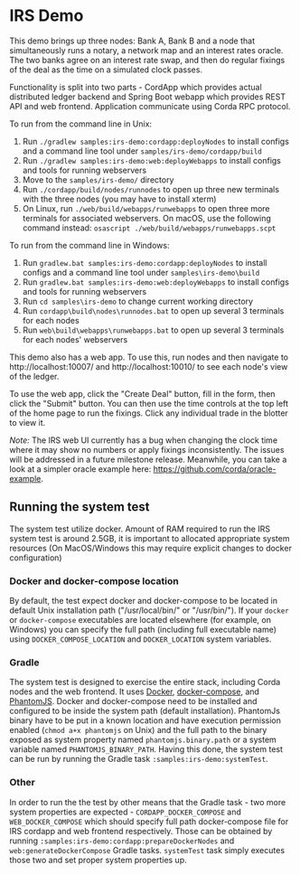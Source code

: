 # IRS Demo

This demo brings up three nodes: Bank A, Bank B and a node that simultaneously runs a notary, a network map and an
interest rates oracle. The two banks agree on an interest rate swap, and then do regular fixings of the deal as the
time on a simulated clock passes.

Functionality is split into two parts - CordApp which provides actual distributed ledger backend and Spring Boot
webapp which provides REST API and web frontend. Application communicate using Corda RPC protocol.

To run from the command line in Unix:
1. Run ``./gradlew samples:irs-demo:cordapp:deployNodes`` to install configs and a command line tool under
   ``samples/irs-demo/cordapp/build``
2. Run ``./gradlew samples:irs-demo:web:deployWebapps`` to install configs and tools for running webservers
3. Move to the ``samples/irs-demo/`` directory
4. Run ``./cordapp/build/nodes/runnodes`` to open up three new terminals with the three nodes (you may have to install xterm)
5. On Linux, run ``./web/build/webapps/runwebapps`` to open three more terminals for associated webservers. On macOS,
   use the following command instead: ``osascript ./web/build/webapps/runwebapps.scpt``

To run from the command line in Windows:

1. Run ``gradlew.bat samples:irs-demo:cordapp:deployNodes`` to install configs and a command line tool under
   ``samples\irs-demo\build``
2. Run ``gradlew.bat samples:irs-demo:web:deployWebapps`` to install configs and tools for running webservers
3. Run ``cd samples\irs-demo`` to change current working directory
4. Run ``cordapp\build\nodes\runnodes.bat`` to open up several 3 terminals for each nodes
5. Run ``web\build\webapps\runwebapps.bat`` to open up several 3 terminals for each nodes' webservers

This demo also has a web app. To use this, run nodes and then navigate to http://localhost:10007/ and
http://localhost:10010/ to see each node's view of the ledger.

To use the web app, click the "Create Deal" button, fill in the form, then click the "Submit" button. You can then use
the time controls at the top left of the home page to run the fixings. Click any individual trade in the blotter to
view it.

*Note:* The IRS web UI currently has a bug when changing the clock time where it may show no numbers or apply fixings
inconsistently. The issues will be addressed in a future milestone release. Meanwhile, you can take a look at a simpler
oracle example here: https://github.com/corda/oracle-example.

## Running the system test

The system test utilize docker. Amount of RAM required to run the IRS system test is around 2.5GB, it is important
to allocated appropriate system resources (On MacOS/Windows this may require explicit changes to docker configuration)

### Docker and docker-compose location

By default, the test expect docker and docker-compose to be located in default Unix installation path ("/usr/local/bin/" 
or "/usr/bin/"). If your ```docker``` or ```docker-compose``` executables are located elsewhere (for example, on Windows)
you can specify the full path (including full executable name) using ```DOCKER_COMPOSE_LOCATION``` and ```DOCKER_LOCATION``` 
system variables.

### Gradle

The system test is designed to exercise the entire stack, including Corda nodes and the web frontend. It uses [Docker](https://www.docker.com), [docker-compose](https://docs.docker.com/compose/), and
[PhantomJS](http://phantomjs.org/). Docker and docker-compose need to be installed and configured to be inside the system path
(default installation). PhantomJs binary have to be put in a known location and have execution permission enabled
(``chmod a+x phantomjs`` on Unix) and the full path to the binary exposed as system property named ``phantomjs.binary.path`` or
a system variable named ``PHANTOMJS_BINARY_PATH``.
Having this done, the system test can be run by running the Gradle task ``:samples:irs-demo:systemTest``.

### Other

In order to run the the test by other means that the Gradle task - two more system properties are expected -
``CORDAPP_DOCKER_COMPOSE`` and ``WEB_DOCKER_COMPOSE`` which should specify full path docker-compose file for IRS cordapp
 and web frontend respectively. Those can be obtained by running ``:samples:irs-demo:cordapp:prepareDockerNodes`` and
``web:generateDockerCompose`` Gradle tasks. ``systemTest`` task simply executes those two and set proper system properties up.

